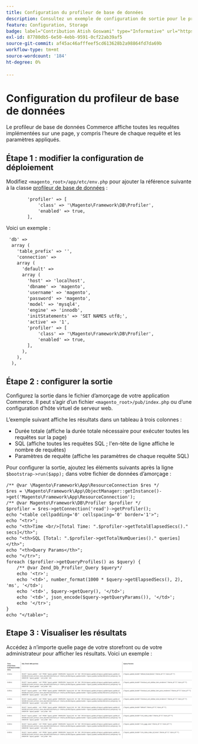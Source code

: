 ```yaml
---
title: Configuration du profileur de base de données
description: Consultez un exemple de configuration de sortie pour le profileur de base de données.
feature: Configuration, Storage
badge: label="Contribution Atish Goswami" type="Informative" url="https://github.com/atishgoswami" tooltip="Atish Goswami"
exl-id: 87780db5-6e50-4ebb-9591-0cf22ab39af5
source-git-commit: af45ac46afffeef5cd613628b2a98864fd7da69b
workflow-type: tm+mt
source-wordcount: '184'
ht-degree: 0%

---
```


# Configuration du profileur de base de données

Le profileur de base de données Commerce affiche toutes les requêtes implémentées sur une page, y compris l’heure de chaque requête et les paramètres appliqués.

## Étape 1 : modifier la configuration de déploiement

Modifiez `<magento_root>/app/etc/env.php` pour ajouter la référence suivante à la classe [profileur de base de données](https://github.com/magento/magento2/tree/2.4/lib/internal/Magento/Framework/DB/Profiler.php) :

```php?start_inline=1
        'profiler' => [
            'class' => '\Magento\Framework\DB\Profiler',
            'enabled' => true,
        ],
```

Voici un exemple :

```php?start_inline=1
 'db' =>
  array (
    'table_prefix' => '',
    'connection' =>
    array (
      'default' =>
      array (
        'host' => 'localhost',
        'dbname' => 'magento',
        'username' => 'magento',
        'password' => 'magento',
        'model' => 'mysql4',
        'engine' => 'innodb',
        'initStatements' => 'SET NAMES utf8;',
        'active' => '1',
        'profiler' => [
            'class' => '\Magento\Framework\DB\Profiler',
            'enabled' => true,
        ],
      ),
    ),
  ),
```

## Étape 2 : configurer la sortie

Configurez la sortie dans le fichier d’amorçage de votre application Commerce. Il peut s’agir d’un fichier `<magento_root>/pub/index.php` ou d’une configuration d’hôte virtuel de serveur web.

L’exemple suivant affiche les résultats dans un tableau à trois colonnes :

- Durée totale (affiche la durée totale nécessaire pour exécuter toutes les requêtes sur la page)
- SQL (affiche toutes les requêtes SQL ; l&#39;en-tête de ligne affiche le nombre de requêtes)
- Paramètres de requête (affiche les paramètres de chaque requête SQL)

Pour configurer la sortie, ajoutez les éléments suivants après la ligne `$bootstrap->run($app);` dans votre fichier de données d’amorçage :

```php?start_inline=1
/** @var \Magento\Framework\App\ResourceConnection $res */
$res = \Magento\Framework\App\ObjectManager::getInstance()->get('Magento\Framework\App\ResourceConnection');
/** @var Magento\Framework\DB\Profiler $profiler */
$profiler = $res->getConnection('read')->getProfiler();
echo "<table cellpadding='0' cellspacing='0' border='1'>";
echo "<tr>";
echo "<th>Time <br/>[Total Time: ".$profiler->getTotalElapsedSecs()." secs]</th>";
echo "<th>SQL [Total: ".$profiler->getTotalNumQueries()." queries]</th>";
echo "<th>Query Params</th>";
echo "</tr>";
foreach ($profiler->getQueryProfiles() as $query) {
    /** @var Zend_Db_Profiler_Query $query*/
    echo '<tr>';
    echo '<td>', number_format(1000 * $query->getElapsedSecs(), 2), 'ms', '</td>';
    echo '<td>', $query->getQuery(), '</td>';
    echo '<td>', json_encode($query->getQueryParams()), '</td>';
    echo '</tr>';
}
echo "</table>";
```

## Etape 3 : Visualiser les résultats

Accédez à n’importe quelle page de votre storefront ou de votre administrateur pour afficher les résultats. Voici un exemple :

![Exemples de résultats du profileur de base de données](../../assets/configuration/db-profiler-results.png)
